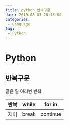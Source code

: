 ```yaml
---
title: python_반복구문
date: 2019-08-03 20:15:00
categories:
 - Language
tag:
 - Python
---
```


# Python

## 반복구문

같은 일 여러번 반복

| 반복 | while | for    in |
| ---- | ----- | --------- |
| 제어 | break | continue  |